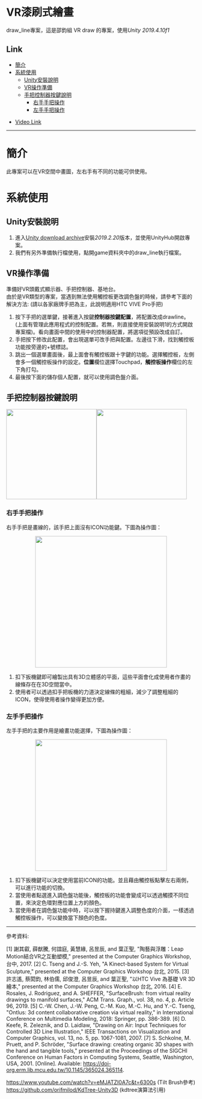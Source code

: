 # VR漆刷式繪畫
draw_line專案，這是邵鈞組 VR draw 的專案，使用*Unity 2019.4.10f1*  

## Link
+ [簡介](https://github.com/jsyeh/draw_line#%E7%B0%A1%E4%BB%8B)
+ [系統使用](https://github.com/jsyeh/draw_line#%E7%B3%BB%E7%B5%B1%E4%BD%BF%E7%94%A8)
  + [Unity安裝說明](https://github.com/jsyeh/draw_line#unity%E5%AE%89%E8%A3%9D%E8%AA%AA%E6%98%8E)
  + [VR操作準備](https://github.com/jsyeh/draw_line#vr%E6%93%8D%E4%BD%9C%E6%BA%96%E5%82%99)
  + [手把控制器按鍵說明](https://github.com/jsyeh/draw_line#%E6%89%8B%E6%8A%8A%E6%8E%A7%E5%88%B6%E5%99%A8%E6%8C%89%E9%8D%B5%E8%AA%AA%E6%98%8E)
    + [右手手把操作](https://github.com/jsyeh/draw_line#%E5%8F%B3%E6%89%8B%E6%89%8B%E6%8A%8A%E6%93%8D%E4%BD%9C)
    + [左手手把操作](https://github.com/jsyeh/draw_line#%E5%B7%A6%E6%89%8B%E6%89%8B%E6%8A%8A%E6%93%8D%E4%BD%9C)
*  [Video Link](https://youtu.be/XmyNU33L2q0 "YouTube")
***
# 簡介
此專案可以在VR空間中畫圖，左右手有不同的功能可供使用。  

# 系統使用

## Unity安裝說明
1. 進入[Unity download archive](https://unity3d.com/get-unity/download/archive)安裝*2019.2.20*版本，並使用UnityHub開啟專案。
2. 我們有另外準備執行檔使用，點開game資料夾中的draw_line執行檔案。

## VR操作準備
準備好VR頭戴式顯示器、手把控制器、基地台。  
由於是VR類型的專案，當遇到無法使用觸控板更改調色盤的時候，請參考下面的解決方法: (請以各家廠牌手把為主，此說明適用HTC VIVE Pro手把)  
1. 按下手把的選單鍵，接著進入按鍵**控制器按鍵配置**，將配置改成drawline。(上面有管理此應用程式的控制配置。若無，則直接使用安裝說明1的方式開啟專案檔)。看向畫面中間的使用中的控制器配置，將選項從預設改成自訂。
2. 手把按下修改此配置，會出現選單可改手把與配置。左邊往下滑，找到觸控板功能按旁邊的+號標誌。
3. 跳出一個選單畫面後，最上面會有觸控板跟十字鍵的功能。選擇觸控板，左側會多一個觸控板操作的設定。**位置**欄位選擇Touchpad，**觸控板操作**欄位的左下角打勾。
4. 最後按下面的儲存個人配置，就可以使用調色盤介面。

## 手把控制器按鍵說明
<img src="https://github.com/jsyeh/draw_line/blob/main/Assets/picture/explain_user/Touchpad.png" height="240"><img src="https://github.com/jsyeh/draw_line/blob/main/Assets/picture/explain_user/Trigger%20Grip.png" height="240">

### 右手手把操作
右手手把是畫線的，該手把上面沒有ICON功能鍵。下圖為操作圖：  
<P Align=center><img src="https://github.com/jsyeh/draw_line/blob/main/Assets/picture/explain_user/righthand_buttom.png" height="350">  
 
1. 扣下扳機鍵即可繪製出具有3D立體感的平面，這些平面會化成使用者作畫的線條存在在3D空間當中。
2. 使用者可以透過扣手把板機的力道決定線條的粗細，減少了調整粗細的ICON，使得使用者操作變得更加方便。

### 左手手把操作
左手手把的主要作用是繪畫功能選擇，下圖為操作圖：  
<P Align=center><img src="https://github.com/jsyeh/draw_line/blob/main/Assets/picture/explain_user/trigger_side.png" height="350">  
 
1. 扣下扳機鍵可以決定使用當前ICON的功能。並且藉由觸控板點擊左右兩側，可以進行功能的切換。
2. 當使用者點選進入調色盤功能後，觸控板的功能會變成可以透過觸摸不同位置，來決定色環對應位置上方的顏色。
3. 當使用者在調色盤功能中時，可以按下握持鍵進入調整色度的介面，一樣透過觸控板操作，可以變換當下顏色的色度。

***
參考資料:

[1]	謝其叡, 薛猷騰, 何誼庭, 黃慧緣, 呂昱辰, and 葉正聖, "陶藝與浮雕：Leap Motion結合VR之互動塑模," presented at the Computer Graphics Workshop, 台中, 2017.
[2]	C. Tseng and J.-S. Yeh, "A Kinect-based System for Virtual Sculpture," presented at the Computer Graphics Workshop 台北, 2015.
[3]	許志遙, 蔡閎鈞, 林伯儒, 邱俊澄, 呂昱辰, and 葉正聖, "以HTC Vive 為基礎 VR 3D繪本," presented at the Computer Graphics Workshop 台北, 2016.
[4]	E. Rosales, J. Rodriguez, and A. SHEFFER, "SurfaceBrush: from virtual reality drawings to manifold surfaces," ACM Trans. Graph., vol. 38, no. 4, p. Article 96, 2019.
[5]	C.-W. Chen, J.-W. Peng, C.-M. Kuo, M.-C. Hu, and Y.-C. Tseng, "Ontlus: 3d content collaborative creation via virtual reality," in International Conference on Multimedia Modeling, 2018: Springer, pp. 386-389.
[6]	D. Keefe, R. Zeleznik, and D. Laidlaw, "Drawing on Air: Input Techniques for Controlled 3D Line Illustration," IEEE Transactions on Visualization and Computer Graphics, vol. 13, no. 5, pp. 1067-1081, 2007.
[7]	S. Schkolne, M. Pruett, and P. Schröder, "Surface drawing: creating organic 3D shapes with the hand and tangible tools," presented at the Proceedings of the SIGCHI Conference on Human Factors in Computing Systems, Seattle, Washington, USA, 2001. [Online]. Available: https://doi-org.erm.lib.mcu.edu.tw/10.1145/365024.365114.

https://www.youtube.com/watch?v=eMJATZI0A7c&t=6300s (Tilt Brush參考)
https://github.com/orifmilod/KdTree-Unity3D   (kdtree演算法引用)
